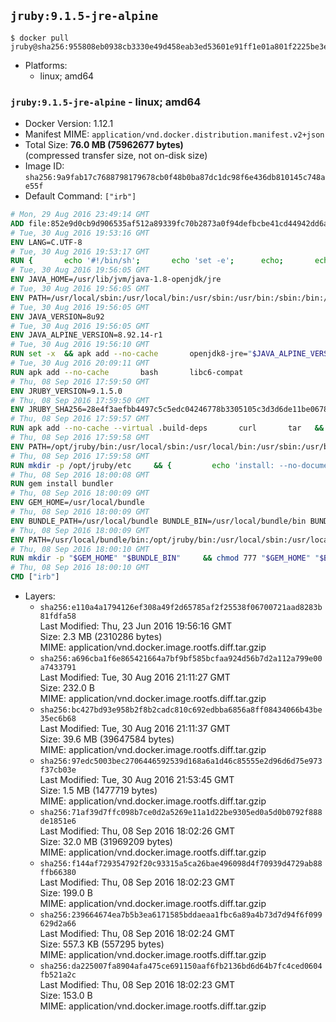 ## `jruby:9.1.5-jre-alpine`

```console
$ docker pull jruby@sha256:955808eb0938cb3330e49d458eab3ed53601e91ff1e01a801f2225be3ebb009f
```

-	Platforms:
	-	linux; amd64

### `jruby:9.1.5-jre-alpine` - linux; amd64

-	Docker Version: 1.12.1
-	Manifest MIME: `application/vnd.docker.distribution.manifest.v2+json`
-	Total Size: **76.0 MB (75962677 bytes)**  
	(compressed transfer size, not on-disk size)
-	Image ID: `sha256:9a9fab17c7688798179678cb0f48b0ba87dc1dc98f6e436db810145c748ae55f`
-	Default Command: `["irb"]`

```dockerfile
# Mon, 29 Aug 2016 23:49:14 GMT
ADD file:852e9d0cb9d906535af512a89339fc70b2873a0f94defbcbe41cd44942dd6ac8 in / 
# Tue, 30 Aug 2016 19:53:16 GMT
ENV LANG=C.UTF-8
# Tue, 30 Aug 2016 19:53:17 GMT
RUN { 		echo '#!/bin/sh'; 		echo 'set -e'; 		echo; 		echo 'dirname "$(dirname "$(readlink -f "$(which javac || which java)")")"'; 	} > /usr/local/bin/docker-java-home 	&& chmod +x /usr/local/bin/docker-java-home
# Tue, 30 Aug 2016 19:56:05 GMT
ENV JAVA_HOME=/usr/lib/jvm/java-1.8-openjdk/jre
# Tue, 30 Aug 2016 19:56:05 GMT
ENV PATH=/usr/local/sbin:/usr/local/bin:/usr/sbin:/usr/bin:/sbin:/bin:/usr/lib/jvm/java-1.8-openjdk/jre/bin:/usr/lib/jvm/java-1.8-openjdk/bin
# Tue, 30 Aug 2016 19:56:05 GMT
ENV JAVA_VERSION=8u92
# Tue, 30 Aug 2016 19:56:05 GMT
ENV JAVA_ALPINE_VERSION=8.92.14-r1
# Tue, 30 Aug 2016 19:56:10 GMT
RUN set -x 	&& apk add --no-cache 		openjdk8-jre="$JAVA_ALPINE_VERSION" 	&& [ "$JAVA_HOME" = "$(docker-java-home)" ]
# Tue, 30 Aug 2016 20:09:11 GMT
RUN apk add --no-cache       bash       libc6-compat
# Thu, 08 Sep 2016 17:59:50 GMT
ENV JRUBY_VERSION=9.1.5.0
# Thu, 08 Sep 2016 17:59:50 GMT
ENV JRUBY_SHA256=28e4f3aefbb4497c5c5edc04246778b3305105c3d3d6de11be067826cc5bb766
# Thu, 08 Sep 2016 17:59:57 GMT
RUN apk add --no-cache --virtual .build-deps       curl       tar   && mkdir -p /opt/jruby   && curl -fSL https://s3.amazonaws.com/jruby.org/downloads/${JRUBY_VERSION}/jruby-bin-${JRUBY_VERSION}.tar.gz -o /tmp/jruby.tar.gz   && echo "$JRUBY_SHA256 */tmp/jruby.tar.gz" | sha256sum -c -   && tar -zx --strip-components=1 -f /tmp/jruby.tar.gz -C /opt/jruby   && rm /tmp/jruby.tar.gz   && ln -s /opt/jruby/bin/jruby /usr/local/bin/ruby   && apk del .build-deps
# Thu, 08 Sep 2016 17:59:58 GMT
ENV PATH=/opt/jruby/bin:/usr/local/sbin:/usr/local/bin:/usr/sbin:/usr/bin:/sbin:/bin:/usr/lib/jvm/java-1.8-openjdk/jre/bin:/usr/lib/jvm/java-1.8-openjdk/bin
# Thu, 08 Sep 2016 17:59:58 GMT
RUN mkdir -p /opt/jruby/etc     && {         echo 'install: --no-document';         echo 'update: --no-document';     } >> /opt/jruby/etc/gemrc
# Thu, 08 Sep 2016 18:00:08 GMT
RUN gem install bundler
# Thu, 08 Sep 2016 18:00:09 GMT
ENV GEM_HOME=/usr/local/bundle
# Thu, 08 Sep 2016 18:00:09 GMT
ENV BUNDLE_PATH=/usr/local/bundle BUNDLE_BIN=/usr/local/bundle/bin BUNDLE_SILENCE_ROOT_WARNING=1 BUNDLE_APP_CONFIG=/usr/local/bundle
# Thu, 08 Sep 2016 18:00:09 GMT
ENV PATH=/usr/local/bundle/bin:/opt/jruby/bin:/usr/local/sbin:/usr/local/bin:/usr/sbin:/usr/bin:/sbin:/bin:/usr/lib/jvm/java-1.8-openjdk/jre/bin:/usr/lib/jvm/java-1.8-openjdk/bin
# Thu, 08 Sep 2016 18:00:10 GMT
RUN mkdir -p "$GEM_HOME" "$BUNDLE_BIN"     && chmod 777 "$GEM_HOME" "$BUNDLE_BIN"
# Thu, 08 Sep 2016 18:00:10 GMT
CMD ["irb"]
```

-	Layers:
	-	`sha256:e110a4a1794126ef308a49f2d65785af2f25538f06700721aad8283b81fdfa58`  
		Last Modified: Thu, 23 Jun 2016 19:56:16 GMT  
		Size: 2.3 MB (2310286 bytes)  
		MIME: application/vnd.docker.image.rootfs.diff.tar.gzip
	-	`sha256:a696cba1f6e865421664a7bf9bf585bcfaa924d56b7d2a112a799e00a7433791`  
		Last Modified: Tue, 30 Aug 2016 21:11:27 GMT  
		Size: 232.0 B  
		MIME: application/vnd.docker.image.rootfs.diff.tar.gzip
	-	`sha256:bc427bd93e958b2f8b2cadc810c692edbba6856a8ff08434066b43be35ec6b68`  
		Last Modified: Tue, 30 Aug 2016 21:11:37 GMT  
		Size: 39.6 MB (39647584 bytes)  
		MIME: application/vnd.docker.image.rootfs.diff.tar.gzip
	-	`sha256:97edc5003bec2706446592539d168a6a1d46c85555e2d96d6d75e973f37cb03e`  
		Last Modified: Tue, 30 Aug 2016 21:53:45 GMT  
		Size: 1.5 MB (1477719 bytes)  
		MIME: application/vnd.docker.image.rootfs.diff.tar.gzip
	-	`sha256:71af39d7ffc098b7ce0d2a5269e11a1d22be9305ed0a5d0b0792f888de1851e6`  
		Last Modified: Thu, 08 Sep 2016 18:02:26 GMT  
		Size: 32.0 MB (31969209 bytes)  
		MIME: application/vnd.docker.image.rootfs.diff.tar.gzip
	-	`sha256:f144af729354792f20c93315a5ca26bae496098d4f70939d4729ab88ffb66380`  
		Last Modified: Thu, 08 Sep 2016 18:02:23 GMT  
		Size: 199.0 B  
		MIME: application/vnd.docker.image.rootfs.diff.tar.gzip
	-	`sha256:239664674ea7b5b3ea6171585bddaeaa1fbc6a89a4b73d7d94f6f099629d2a66`  
		Last Modified: Thu, 08 Sep 2016 18:02:24 GMT  
		Size: 557.3 KB (557295 bytes)  
		MIME: application/vnd.docker.image.rootfs.diff.tar.gzip
	-	`sha256:da225007fa8904afa475ce691150aaf6fb2136bd6d64b7fc4ced0604fb521a2c`  
		Last Modified: Thu, 08 Sep 2016 18:02:23 GMT  
		Size: 153.0 B  
		MIME: application/vnd.docker.image.rootfs.diff.tar.gzip
